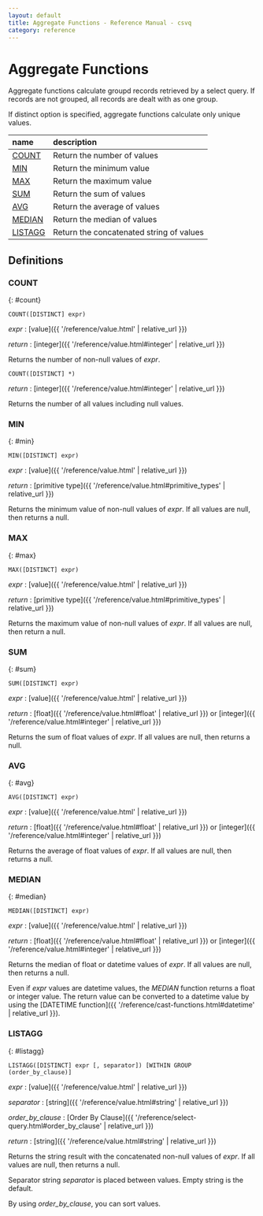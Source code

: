 ```yaml
---
layout: default
title: Aggregate Functions - Reference Manual - csvq
category: reference
---
```


# Aggregate Functions

Aggregate functions calculate groupd records retrieved by a select query.
If records are not grouped, all records are dealt with as one group.

If distinct option is specified, aggregate functions calculate only unique values.

| name | description |
| :- | :- |
| [COUNT](#count) | Return the number of values |
| [MIN](#min) | Return the minimum value |
| [MAX](#max) | Return the maximum value |
| [SUM](#sum) | Return the sum of values |
| [AVG](#avg) | Return the average of values |
| [MEDIAN](#median) | Return the median of values |
| [LISTAGG](#listagg) | Return the concatenated string of values |

## Definitions

### COUNT
{: #count}

```
COUNT([DISTINCT] expr)
```

_expr_
: [value]({{ '/reference/value.html' | relative_url }})

_return_
: [integer]({{ '/reference/value.html#integer' | relative_url }})

Returns the number of non-null values of _expr_.

```
COUNT([DISTINCT] *)
```

_return_
: [integer]({{ '/reference/value.html#integer' | relative_url }})

Returns the number of all values including null values.

### MIN
{: #min}

```
MIN([DISTINCT] expr)
```

_expr_
: [value]({{ '/reference/value.html' | relative_url }})

_return_
: [primitive type]({{ '/reference/value.html#primitive_types' | relative_url }})

Returns the minimum value of non-null values of _expr_.
If all values are null, then returns a null.

### MAX
{: #max}

```
MAX([DISTINCT] expr)
```

_expr_
: [value]({{ '/reference/value.html' | relative_url }})

_return_
: [primitive type]({{ '/reference/value.html#primitive_types' | relative_url }})

Returns the maximum value of non-null values of _expr_.
If all values are null, then return a null.

### SUM
{: #sum}

```
SUM([DISTINCT] expr)
```

_expr_
: [value]({{ '/reference/value.html' | relative_url }})

_return_
: [float]({{ '/reference/value.html#float' | relative_url }}) or [integer]({{ '/reference/value.html#integer' | relative_url }})

Returns the sum of float values of _expr_.
If all values are null, then returns a null.

### AVG
{: #avg}

```
AVG([DISTINCT] expr)
```

_expr_
: [value]({{ '/reference/value.html' | relative_url }})

_return_
: [float]({{ '/reference/value.html#float' | relative_url }}) or [integer]({{ '/reference/value.html#integer' | relative_url }})

Returns the average of float values of _expr_.
If all values are null, then returns a null.

### MEDIAN
{: #median}

```
MEDIAN([DISTINCT] expr)
```

_expr_
: [value]({{ '/reference/value.html' | relative_url }})

_return_
: [float]({{ '/reference/value.html#float' | relative_url }}) or [integer]({{ '/reference/value.html#integer' | relative_url }})

Returns the median of float or datetime values of _expr_.
If all values are null, then returns a null.

Even if _expr_ values are datetime values, the _MEDIAN_ function returns a float or integer value.
The return value can be converted to a datetime value by using the [DATETIME function]({{ '/reference/cast-functions.html#datetime' | relative_url }}).

### LISTAGG
{: #listagg}

```
LISTAGG([DISTINCT] expr [, separator]) [WITHIN GROUP (order_by_clause)]
```

_expr_
: [value]({{ '/reference/value.html' | relative_url }})

_separator_
: [string]({{ '/reference/value.html#string' | relative_url }})

_order_by_clause_
: [Order By Clause]({{ '/reference/select-query.html#order_by_clause' | relative_url }})

_return_
: [string]({{ '/reference/value.html#string' | relative_url }})

Returns the string result with the concatenated non-null values of _expr_.
If all values are null, then returns a null.

Separator string _separator_ is placed between values. Empty string is the default.

By using _order_by_clause_, you can sort values.